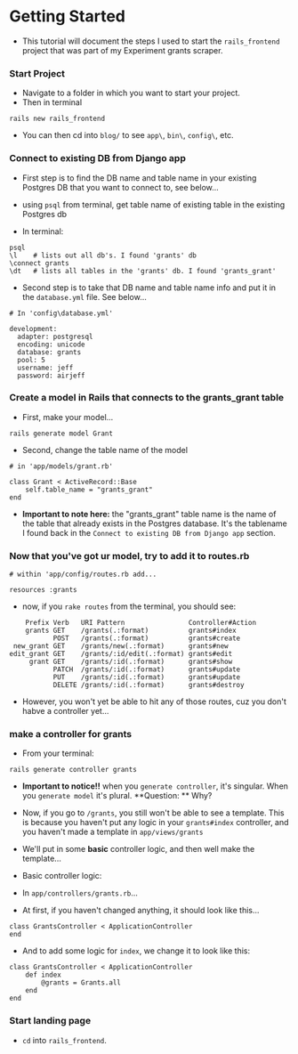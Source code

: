 # Getting Started

- This tutorial will document the steps I used to start the `rails_frontend` project that was part of my Experiment grants scraper.

### Start Project

- Navigate to a folder in which you want to start your project.
- Then in terminal
```
rails new rails_frontend
```

- You can then cd into `blog/` to see `app\`, `bin\`, `config\`, etc.


### Connect to existing DB from Django app

- First step is to find the DB name and table name in your existing Postgres DB that you want to connect to, see below...

- using `psql` from terminal, get table name of existing table in the existing Postgres db

- In terminal:
```
psql
\l    # lists out all db's. I found 'grants' db
\connect grants
\dt   # lists all tables in the 'grants' db. I found 'grants_grant'
```

- Second step is to take that DB name and table name info and put it in the `database.yml` file. See below...
```
# In 'config\database.yml'

development:
  adapter: postgresql
  encoding: unicode
  database: grants
  pool: 5
  username: jeff
  password: airjeff
```

### Create a model in Rails that connects to the grants_grant table

- First, make your model...
```
rails generate model Grant
```
- Second, change the table name of the model
```
# in 'app/models/grant.rb'

class Grant < ActiveRecord::Base
    self.table_name = "grants_grant"
end
```

- **Important to note here:** the "grants_grant" table name is the name of the table that already exists in the Postgres database. It's the tablename I found back in the `Connect to existing DB from Django app` section.

### Now that you've got ur model, try to add it to routes.rb

```
# within 'app/config/routes.rb add...

resources :grants
``` 

- now, if you `rake routes` from the terminal, you should see:
```
    Prefix Verb   URI Pattern                Controller#Action
    grants GET    /grants(.:format)          grants#index
           POST   /grants(.:format)          grants#create
 new_grant GET    /grants/new(.:format)      grants#new
edit_grant GET    /grants/:id/edit(.:format) grants#edit
     grant GET    /grants/:id(.:format)      grants#show
           PATCH  /grants/:id(.:format)      grants#update
           PUT    /grants/:id(.:format)      grants#update
           DELETE /grants/:id(.:format)      grants#destroy
```
- However, you won't yet be able to hit any of those routes, cuz you don't habve a controller yet...

### make a controller for grants

- From your terminal:
```
rails generate controller grants
```
- **Important to notice!!** when you `generate controller`, it's singular. When you `generate model` it's plural. **Question: ** Why?

- Now, if you go to `/grants`, you still won't be able to see a template. This is because you haven't put any logic in your `grants#index` controller, and you haven't made a template in `app/views/grants`

- We'll put in some **basic** controller logic, and then well make the template...

- Basic controller logic:
- In `app/controllers/grants.rb`...
- At first, if you haven't changed anything, it should look like this...
```
class GrantsController < ApplicationController
end
```

- And to add some logic for `index`, we change it to look like this:
```
class GrantsController < ApplicationController
    def index
        @grants = Grants.all
    end
end
```

### Start landing page

- `cd` into `rails_frontend`. 